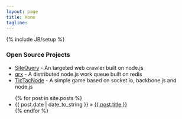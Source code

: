 ```yaml
---
layout: page
title: Home
tagline: 
---
```

{% include JB/setup %}

### Open Source Projects
* [SiteQuery](https://github.com/rcastillo/sitequery) - An targeted web crawler built on node.js
* [qrx](https://github.com/loku/qrx) - A distributed node.js work queue built on redis
* [TicTacNode](https://github.com/loku/tictacnode) - A simple game based on socket.io, backbone.js and node.js 


<ul class="posts">
  {% for post in site.posts %}
    <li><span>{{ post.date | date_to_string }}</span> &raquo; <a href="{{ BASE_PATH }}{{ post.url }}">{{ post.title }}</a></li>
  {% endfor %}
</ul>




